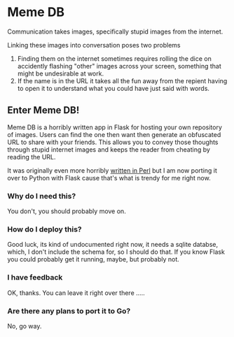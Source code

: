 # Meme DB
Communication takes images, specifically stupid images from the internet. 

Linking these images into conversation poses two problems

1. Finding them on the internet sometimes requires rolling the dice on accidently flashing "other" images across your screen, something that might be undesirable at work.
2. If the name is in the URL it takes all the fun away from the repient having to open it to understand what you could have just said with words.

## Enter Meme DB!
Meme DB is a horribly written app in Flask for hosting your own repository of images. Users can find the one then want then generate an obfuscated URL to
share with your friends. This allows you to convey those thoughts through stupid internet images and keeps the reader from cheating by reading the URL.

It was originally even more horribly [written in Perl](https://gist.github.com/notroot/731dcc4b82f84f708f4e) but I am now porting it over to 
Python with Flask cause that's what is trendy for me right now.

### Why do I need this?
You don't, you should probably move on.

### How do I deploy this?
Good luck, its kind of undocumented right now, it needs a sqlite databse, which, I don't include the schema for, 
so I should do that. If you know Flask you could probably get it running, maybe, but probably not.

### I have feedback
OK, thanks. You can leave it right over there .....

### Are there any plans to port it to Go?
No, go way. 

